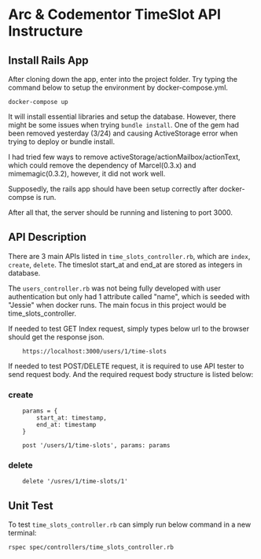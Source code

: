 # Arc & Codementor TimeSlot API Instructure


## Install Rails App
After cloning down the app, enter into the project folder.
Try typing the command below to setup the environment by docker-compose.yml.
```
docker-compose up
```
It will install essential libraries and setup the database.
However, there might be some issues when trying `bundle install`.
One of the gem had been removed yesterday (3/24) and causing ActiveStorage error when trying to deploy or bundle install.

I had tried few ways to remove activeStorage/actionMailbox/actionText, which could remove the dependency of Marcel(0.3.x) and mimemagic(0.3.2), however, it did not work well.

Supposedly, the rails app should have been setup correctly after docker-compse is run. 

After all that, the server should be running and listening to port 3000.


## API Description

There are 3 main APIs listed in `time_slots_controller.rb`, which are `index`, `create`, `delete`. The timeslot start_at and end_at are stored as integers in database.

The `users_controller.rb` was not being fully developed with user authentication but only had 1 attribute called "name", which is seeded with "Jessie" when docker runs. The main focus in this project would be time_slots_controller.

If needed to test GET Index request, simply types below url to the browser should get the response json.
```
    https://localhost:3000/users/1/time-slots
```
If needed to test POST/DELETE request, it is required to use API tester to send request body. And the required request body structure is listed below:
### create
```
    params = {
        start_at: timestamp,
        end_at: timestamp
    }
    
    post '/users/1/time-slots', params: params
```
### delete
```
    delete '/usres/1/time-slots/1'
```


## Unit Test

To test `time_slots_controller.rb` can simply run below command in a new terminal:
```
rspec spec/controllers/time_slots_controller.rb
```

